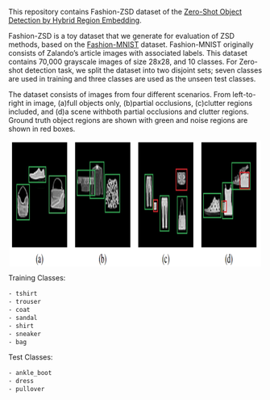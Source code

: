 This repository contains Fashion-ZSD dataset of the [Zero-Shot Object Detection by Hybrid Region Embedding](https://arxiv.org/pdf/1805.06157.pdf).

Fashion-ZSD is a toy dataset that we generate for evaluation of ZSD methods, based on the [Fashion-MNIST](https://github.com/zalandoresearch/fashion-mnist) dataset. Fashion-MNIST originally consists of Zalando’s article images with associated labels. This dataset contains 70,000 grayscale images of size 28x28, and 10 classes. For Zero-shot detection task, we split the dataset into two disjoint sets; seven classes are used in training and three classes are used as the unseen test classes.

The dataset consists of images from four different scenarios. From left-to-right in image, (a)full objects only, (b)partial occlusions, (c)clutter regions included, and (d)a scene withboth partial occlusions and clutter regions. Ground truth object regions are shown with green and noise regions are shown in red boxes.

<p align="center">
<img src="data.png" align="center" width="500px" height="250px"/>
</p>

Training Classes:

    - tshirt
    - trouser
    - coat
    - sandal
    - shirt
    - sneaker
    - bag

Test Classes:

    - ankle_boot
    - dress
    - pullover
